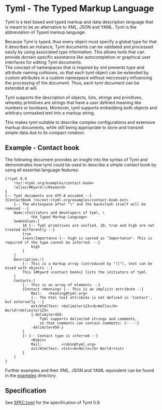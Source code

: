 Tyml - The Typed Markup Language
================================

Tyml is a text based and typed markup and data description language that is meant to
be an alternative to XML, JSON and YAML. Tyml is the abbreviation of Typed markup language.

Because Tyml is typed, thus every object must specify a global type for that it describes an instance,
Tyml documents can be validated and processed easily by using associated type information.
This allows tools that can provide domain specific assistance like autocompletion or graphical
user interfaces for editing Tyml documents.  
The concept of namespaces that is inspired by xml prevents type and attribute naming collisions,
so that each tyml object can be extended by custom attributes in a custom namespace without
neccessary influencing the processing of the document. Thus, each tyml document can be extended at will.

Tyml supports the description of objects, lists, strings and primitives, 
whereby primitives are strings that have a user defined meaning like numbers or booleans.
Moreover, tyml supports embedding both objects and arbitrary unmasked text into a markup string.

This makes tyml suitable to describe complex configurations and extensive markup documents,
while still being appropriate to store and transmit simple data due to its compact notation.

Example - Contact book
----------------------

The following document provides an insight into the syntax of Tyml and
demonstrates how tyml could be used to describe a simple contact book by using all essential language features:

```tyml
{!tyml 0.9 
	!ns/:<tyml.org/examples/contact-book>
	!alias/#Kywrd:</Keyword>
} 
{-- Tyml documents are UTF-8 encoded --}
{ContactBook !ns/ext:<tyml.org/examples/contact-book-ext>
	{-- The whitespace after "\" and the backslash itself will be removed --}
	Name:<Initiators and developers of tyml, \
			the Typed Markup Language>
	SomeValues:[
		10 {-- Tyml primitives are unified, 10, true and high are not treated differently --}
		true
		{=ext/Importance {-- high is casted as "Importance". This is required if the type cannot be inferred. --}
			high
		}
	]
	Description:![
		{-- This is a markup array (introduced by "!["), text can be mixed with objects --}
		This {#Kywrd <contact book>} lists the initiators of tyml.
	]
	Contacts:[
		{-- This is an array of elements --}
		{Contact <Henning> {-- This is an implicit attribute --}
			Mail:	<henning@tyml.org>
			{-- The html text attribute is not defined in 'Contact', but externally --}
			ext/HtmlText: <delimiter123<<b>Hello</b> World!>delimiter123>
			{-delimiter456- 
				Tyml supports delimited strings and comments,
				so that comments can contain comments: {-- --} 
			-delimiter456-}
		}
		{~ {-- Contact type is inferred --}
			<Robin>
			Mail:         <robin@tyml.org>
			ext/HtmlText: <txt<<b>Hello</b> World!>txt>
		}
	]
}
```

Further examples and their XML, JSON and YAML equivalent can be found in the
[examples](examples) directory.

Specification
-------------
See [SPEC.tyml](SPEC.tyml) for the specification of Tyml 0.9.
